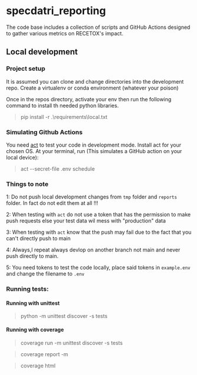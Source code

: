 # specdatri_reporting
The code base includes a collection of scripts and GitHub Actions designed to gather various metrics on RECETOX's impact.

## Local development

### Project setup
It is assumed you can clone and change directories into the development repo.
Create a virtualenv or conda environment (whatever your poison)

Once in the repos directory, activate your env then run the following command to install th needed python libraries.

> pip install -r .\requirements\local.txt

### Simulating Github Actions

You need [act](https://nektosact.com/) to test your code in development mode.
Install act for your chosen OS.
At your terminal, run (This simulates a GitHub action on your local device):

> act --secret-file .env schedule

### Things to note

1: Do not push local development changes from `tmp` folder and `reports` folder. In fact do not edit them at all !!!

2: When testing with `act` do not use a token that has the permission to make push requests else your test data wil mess with "production" data

3: When testing with `act` know that the push may fail due to the fact that you can't directly push to main

4: Always,I repeat always devlop on another branch not main and never push directly to main.

5: You need tokens to test the code locally, place said tokens in `example.env` and change the filename to `.env`

### Running tests:

#### Running with unittest
> python -m unittest discover -s tests

#### Running with coverage
> coverage run -m unittest discover -s tests

> coverage report -m

> coverage html

